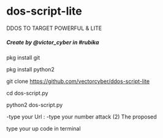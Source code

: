 # dos-script-lite
DDOS TO TARGET POWERFUL &amp; LITE 
<h5>Create by @victor_cyber in #rubika</h5>
pkg install git

pkg install python2

git clone https://github.com/vectorcyber/ddos-script-lite

cd dos-script.py

python2 dos-script.py

-type your Url :
-type your number attack (2) The proposed

type your up code in terminal




